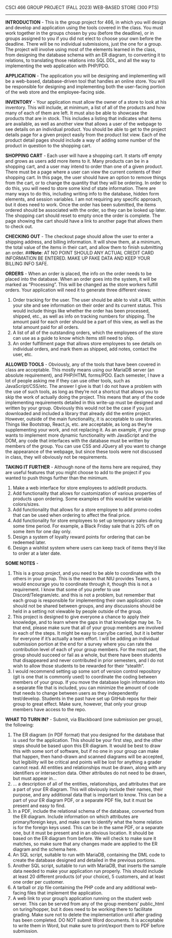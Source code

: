 CSCI 466 GROUP PROJECT (FALL 2023)
WEB-BASED STORE (300 PTS)
__________________________________________

**INTRODUCTION** - 
This is the group project for 466, in which you will design and develop and application using the tools covered in the class. You must work together in the groups chosen by you (before the deadline), or in groups assigned to you if you did not elect to choose your own before the deadline. There will be no individual submissions, just the one for a group.
The project will involve using most of the elements learned in the class, from designing the database schema with an ER diagram, to converting it to relations, to translating those relations into SQL DDL, and all the way to implementing the web application with PHP/PDO.

**APPLICATION** - 
The application you will be designing and implementing will be a web-based, database-driven tool that handles an online store. You will be responsible for designing and implementing both the user-facing portion of the web store and the employee-facing side.

**INVENTORY** - 
Your application must allow the owner of a store to look at his inventory. This will include, at minimum, a list of all of the products and how many of each
of them are left.
It must also be able to showcase the products that are in stock. This includes a listing that indicates what items are available, as well as another view that allows a user of the webpage to see details on an individual product. You should be able to get to the project details page for a given project easily from the product list view.
Each of the product detail pages should include a way of adding some number of the product in question to the shopping cart.

**SHOPPING CART** - 
Each user will have a shopping cart. It starts off empty and grows as users add more items to it. Many products can be in a shopping cart, and a user may intend to order than one of a given product. There must be a page where a user can view the current contents of their shopping cart.
In this page, the user should have an option to remove things from the cart, or to change the quantity that they will be ordering.
In order to do this, you will need to store some kind of state information. There are many ways to do this, including writing info to the database, hidden form elements, and session variables. I am not requiring any specific approach, but it does need to work.
Once the order has been submitted, the items ordered should be associated with the order, so they can be looked up later. The shopping cart should reset to empty once the order is complete.
The page showing the cart should have a link to another page that allows them to check out.

**CHECKING OUT** - 
The checkout page should allow the user to enter a shipping address, and billing information. It will show them, at a minimum, the
total value of the items in their cart, and allow them to finish submitting an order.
##**Note**: AT NO POINT SHOULD ANY ACTUAL CREDIT CARD INFORMATION BE ENTERED. MAKE UP FAKE DATA AND KEEP YOUR BILLING INFO SAFE.

**ORDERS** - 
When an order is placed, the info on the order needs to be placed into the database. When an order goes into the system, it will be marked as “Processing”. This will be changed as the store workers fulfill orders. Your application will need it to generate three different views:
1. Order tracking for the user. The user should be able to visit a URL within your site and see information on their order and its current status. This would include things like whether the order has been processed, shipped, etc., as well as info on tracking numbers for shipping. The amount paid for each order should be a part of this view, as well as the total amount paid for all orders.
2. A list of all of the outstanding orders, which the employees of the store can use as a guide to know which items still need to ship.
3. An order fulfillment page that allows store employees to see details on individual orders, and mark them as shipped, add notes, contact the user, etc.

**ALLOWED TOOLS** - 
Obviously, any of the tools that have been covered in class are acceptable. This mostly means using our MariaDB server (an absolute requirement), and PHP/HTML forms/PDO.
Each semester, I have a lot of people asking me if they can use other tools, such as JavaScript/CSS/etc. The answer I give is that I do not have a problem with the use of such tools, as long as they’re not a shortcut that allows you to skip the work of actually doing the project.
This means that any of the code implementing requirements detailed in this write-up must be designed and written by your group. Obviously this would not be the case if you just downloaded and included a library that already did the entire project.
However, outside of the main functionality, it is acceptable to use libraries. Things like Bootstrap, React.js, etc. are acceptable, as long as they’re supplementing your work, and not replacing it.
As an example, if your group wants to implement more dynamic functionality with JavaScript and the DOM, any code that interfaces with the database must be written by members of the group.
You can use CSS and JQuery all you want to change the appearance of the webpage, but since these tools were not discussed in class, they will obviously not be requirements.

**TAKING IT FURTHER** - 
Although none of the items here are required, they are useful features that you might choose to add to the project if you wanted to push things further than the minimum.
1. Make a web interface for store employees to add/edit products.
2. Add functionality that allows for customization of various properties of products upon ordering. Some examples of this would be variable colors/sizes.
3. Add functionality that allows for a store employee to add promo codes that can be used when ordering to affect the final price.
4. Add functionality for store employees to set up temporary sales during some time period. For example, a Black Friday sale that is 20% off on some item for one day only.
5. Design a system of loyalty reward points for ordering that can be redeemed later.
6. Design a wishlist system where users can keep track of items they’d like to order at a later date.

**SOME NOTES** - 
1. This is a group project, and you need to be able to coordinate with the others in your group. This is the reason that NIU provides Teams, so I would encourage you to coordinate through it, though this is not a requirement. I know that some of you prefer to use Discord/Telegram/etc. and this is not a problem, but remember that each group is responsible for implementing their own application: code should not be shared between groups, and any discussions should be held in a setting not viewable by people outside of the group.
2. This project is designed to give everyone a chance to apply their knowledge, and to learn where the gaps in that knowledge may be. To that end, please make sure that all of your group members are involved in each of the steps. It might be easy to carry/be carried, but it is better for everyone if it’s actually a team effort. I will be adding an individual submission portion at the end for a survey where you can rate the contribution level of each of your group members. For the most part, the group should succeed or fail as a whole, but there have been students that disappeared and never contributed in prior semesters, and I do not wish to allow those students to be rewarded for their “stealth”.
3. I would recommend setting up some sort of version control repository (git is one that is commonly used) to coordinate the coding between members of your group. If you move the database login information into a separate file that is included, you can minimize the amount of code that needs to change between users as they independently test/develop. Students in the past have set up GitHub repos for their group to great effect. Make sure, however, that only your group members have access to the repo.

**WHAT TO TURN IN?** - 
Submit, via Blackboard (one submission per group), the following:
1. The ER diagram (in PDF format) that you designed for the database that is used for the application. This should be your first step, and the other steps should be based upon this ER diagram. It would be best to draw this with some sort of software, but if no one in your group can make that happen, then hand-drawn and scanned diagrams will be accepted, but legibility will be critical and points will be lost for anything a grader cannot read. All entities and relationships must be drawn, along with any identifiers or intersection data. Other attributes do not need to be drawn, but must appear in…
2. … a description of all of the entities, relationships, and attributes that are a part of your ER diagram. This will obviously include their names, their purpose, and any additional data that is important to know. This can be a part of your ER diagram PDF, or a separate PDF file, but it must be present and easy to find.
3. In a PDF, include the relational schema of the database, converted from the ER diagram. Include information on which attributes are primary/foreign keys, and make sure to identify what the home relation is for the foreign keys used. This can be in the same PDF, or a separate one, but it must be present and in an obvious location. It should be based on the ER diagram from before. We will check to make sure it matches, so make sure that any changes made are applied to the ER diagram and the schema here.
4. An SQL script, suitable to run with MariaDB, containing the DML code to create the database designed and detailed in the previous portions.
5. Another SQL script, suitable to run with MariaDB, that inserts the sample data needed to make your application run properly. This should include at least 20 different products (of your choice), 5 customers, and at least one order per customer.
6. A tarball or zip file containing the PHP code and any additional web-facing files that implement the application.
7. A web link to your group’s application running on the student web server. This can be served from any of the group members’ public_html on turing/hopper, but it does need to be working there to facilitate grading. Make sure not to delete the implementation until after grading has been completed.
DO NOT submit Word documents. It is acceptable to write them in Word, but make sure to print/export them to PDF before submission.
